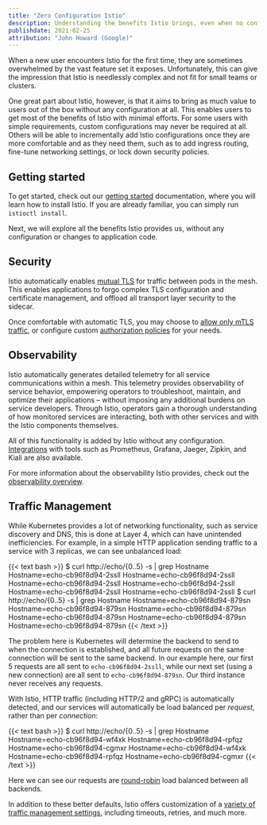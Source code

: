 ```yaml
---
title: "Zero Configuration Istio"
description: Understanding the benefits Istio brings, even when no configuration is used.
publishdate: 2021-02-25
attribution: "John Howard (Google)"
---
```


When a new user encounters Istio for the first time, they are sometimes overwhelmed by the vast feature
set it exposes. Unfortunately, this can give the impression that Istio is needlessly complex
and not fit for small teams or clusters.

One great part about Istio, however, is that it aims to bring as much value to users out of the box without any configuration at all.
This enables users to get most of the benefits of Istio with minimal efforts. For some users with simple requirements, custom configurations
may never be required at all. Others will be able to incrementally add Istio configurations once they are more comfortable and as they need them, such as to add
ingress routing, fine-tune networking settings, or lock down security policies.

## Getting started

To get started, check out our [getting started](/pt-br/docs/setup/getting-started/) documentation, where you will learn how to install Istio.
If you are already familiar, you can simply run `istioctl install`.

Next, we will explore all the benefits Istio provides us, without any configuration or changes to application code.

## Security

Istio automatically enables [mutual TLS](/pt-br/docs/concepts/security/#mutual-tls-authentication) for traffic between pods in the mesh.
This enables applications to forgo complex TLS configuration and certificate management, and offload all transport layer security to the sidecar.

Once comfortable with automatic TLS, you may choose to [allow only mTLS traffic](/pt-br/docs/tasks/security/authentication/mtls-migration/), or configure custom [authorization policies](/pt-br/docs/tasks/security/authorization/) for your needs.

## Observability

Istio automatically generates detailed telemetry for all service communications within a mesh.
This telemetry provides observability of service behavior, empowering operators to troubleshoot, maintain, and optimize their applications – without imposing any additional burdens on service developers.
Through Istio, operators gain a thorough understanding of how monitored services are interacting, both with other services and with the Istio components themselves.

All of this functionality is added by Istio without any configuration. [Integrations](/pt-br/docs/ops/integrations/) with tools such as Prometheus, Grafana, Jaeger, Zipkin, and Kiali are also available.

For more information about the observability Istio provides, check out the [observability overview](/pt-br/docs/concepts/observability/).

## Traffic Management

While Kubernetes provides a lot of networking functionality, such as service discovery and DNS, this is done at Layer 4, which can have unintended inefficiencies.
For example, in a simple HTTP application sending traffic to a service with 3 replicas, we can see unbalanced load:

{{< text bash >}}
$ curl http://echo/{0..5} -s | grep Hostname
Hostname=echo-cb96f8d94-2ssll
Hostname=echo-cb96f8d94-2ssll
Hostname=echo-cb96f8d94-2ssll
Hostname=echo-cb96f8d94-2ssll
Hostname=echo-cb96f8d94-2ssll
Hostname=echo-cb96f8d94-2ssll
$ curl http://echo/{0..5} -s | grep Hostname
Hostname=echo-cb96f8d94-879sn
Hostname=echo-cb96f8d94-879sn
Hostname=echo-cb96f8d94-879sn
Hostname=echo-cb96f8d94-879sn
Hostname=echo-cb96f8d94-879sn
Hostname=echo-cb96f8d94-879sn
{{< /text >}}

The problem here is Kubernetes will determine the backend to send to when the connection is established, and all future requests on the same connection will be sent to the same backend.
In our example here, our first 5 requests are all sent to `echo-cb96f8d94-2ssll`, while our next set (using a new connection) are all sent to `echo-cb96f8d94-879sn`.
Our third instance never receives any requests.

With Istio, HTTP traffic (including HTTP/2 and gRPC) is automatically detected, and our services will automatically be load balanced per _request_, rather than per _connection_:

{{< text bash >}}
$ curl http://echo/{0..5} -s | grep Hostname
Hostname=echo-cb96f8d94-wf4xk
Hostname=echo-cb96f8d94-rpfqz
Hostname=echo-cb96f8d94-cgmxr
Hostname=echo-cb96f8d94-wf4xk
Hostname=echo-cb96f8d94-rpfqz
Hostname=echo-cb96f8d94-cgmxr
{{< /text >}}

Here we can see our requests are [round-robin](/pt-br/docs/concepts/traffic-management/#load-balancing-options) load balanced between all backends.

In addition to these better defaults, Istio offers customization of a [variety of traffic management settings](/pt-br/docs/concepts/traffic-management/), including timeouts, retries, and much more.
